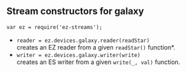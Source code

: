 ## Stream constructors for galaxy

`var ez = require('ez-streams');`

* `reader = ez.devices.galaxy.reader(readStar)`  
  creates an EZ reader from a given `readStar()` function*.
* `writer = ez.devices.galaxy.writer(write)`  
  creates an ES writer from a given `write(_, val)` function.
